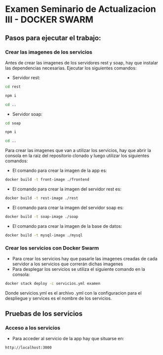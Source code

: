 # Examen Seminario de Actualizacion III - DOCKER SWARM 
## Pasos para ejecutar el trabajo:
### Crear las imagenes de los servicios
Antes de crear las imagenes de los servidores rest y soap, hay que instalar las dependencias necesarias. Ejecutar los siguientes comandos:
- Servidor rest:
```sh
cd rest
``` 
```sh
npm i
```
```sh
cd ..
```
- Servidor soap:
```sh
cd soap
``` 
```sh
npm i
```
```sh
cd ..
```
Para crear las imagenes que van a utilizar los servicios, hay que abrir la consola en la raiz del repositorio clonado y luego utilizar los siguientes comandos:
- El comando para crear la imagen de la app es: 
```sh
docker build -t front-image ./frontend
```

- El comando para crear la imagen del servidor rest es: 
```sh
docker build -t rest-image ./rest
```
- El comando para crear la imagen del servidor soap es: 
```sh
docker build -t soap-image ./soap
```
- El comando para crear la imagen de la base de datos: 
```sh
docker build -t mysql-image ./mysql
```
### Crear los servicios con Docker Swarm
- Para crear los servicios hay que pasarle las imagenes creadas de cada servidor a los servicios que correrán dichas imagenes
- Para desplegar los servicios se utiliza el siguiente comando en la consola: 
```sh
docker stack deploy -c servicios.yml examen
``` 
Donde servicios.yml es el archivo .yml con la configuracion para el despliegue y services es el nombre de los servicios.


## Pruebas de los servicios
### Acceso a los servicios
- Para acceder al servicio de la app hay que situarse en:
```
http://localhost:3000
```
